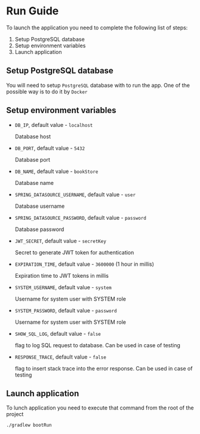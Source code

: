 # Run Guide

To launch the application you need to complete the following list of steps:
1. Setup PostgreSQL database
2. Setup environment variables
3. Launch application

## Setup PostgreSQL database
You will need to setup `PostgreSQL` database with to run the app. 
One of the possible way is to do it by `Docker`

## Setup environment variables

- `DB_IP`, default value - `localhost`
    
   Database host

- `DB_PORT`, default value - `5432`

   Database port

- `DB_NAME`, default value - `bookStore`

   Database name

- `SPRING_DATASOURCE_USERNAME`, default value - `user`

   Database username

- `SPRING_DATASOURCE_PASSWORD`, default value - `password`

   Database password   

- `JWT_SECRET`, default value - `secretKey`

   Secret to generate JWT token for authentication

- `EXPIRATION_TIME`, default value - `3600000` (1 hour in millis)

   Expiration time to JWT tokens in millis

- `SYSTEM_USERNAME`, default value - `system`

   Username for system user with SYSTEM role

- `SYSTEM_PASSWORD`, default value - `password`

   Username for system user with SYSTEM role

- `SHOW_SQL_LOG`, default value - `false`

  flag to log SQL request to database. Can be used in case of testing

- `RESPONSE_TRACE`, default value - `false`

   flag to insert stack trace into the error response. Can be used in case of testing 


## Launch application 
To lunch application you need to execute that command from the root of the project  

```bash
./gradlew bootRun
```
